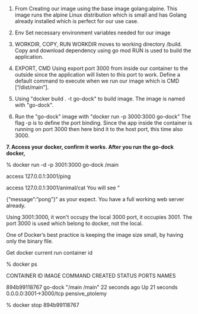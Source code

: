 1. From Creating our image using the base image golang:alpine. This image runs the alpine Linux distribution which is small and has Golang already
   installed which is perfect for our use case.

2. Env Set necessary environment variables needed for our image

3. WORKDIR, COPY, RUN WORKDIR moves to working directory /build. Copy and download dependency using go mod RUN is used
   to build the application.

4. EXPORT, CMD Using export port 3000 from inside our container to the outside since the application will listen to this
   port to work. Define a default command to execute when we run our image which is CMD [“/dist/main”].

5. Using "docker build . -t go-dock" to build image. The image is named with "go-dock".

6. Run the "go-dock" image with "docker run -p 3000:3000 go-dock"
   The flag -p is to define the port binding. Since the app inside the container is running on port 3000 then here bind
   it to the host port, this time also 3000.

**7. Access your docker, confirm it works. After you run the go-dock docker,**

% docker run -d -p 3001:3000 go-dock /main

access 127.0.0.1:3001/ping

access 127.0.0.1:3001/animal/cat You will see "

{“message”:”pong”}" as your expect. You have a full working web server already.

Using 3001:3000, it won't occupy the local 3000 port, it occupies 3001. The port 3000 is used which belong to docker, not the local.

One of Docker’s best practice is keeping the image size small, by having only the binary file.

Get docker current run container id

% docker ps

CONTAINER ID IMAGE COMMAND CREATED STATUS PORTS NAMES

894b99118767 go-dock   "/main /main"   22 seconds ago Up 21 seconds 0.0.0.0:3001->3000/tcp pensive_ptolemy

<docker stop container-id>

% docker stop 894b99118767
